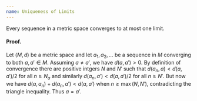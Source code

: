 ```yaml
---
name: Uniqueness of Limits
---
```


Every sequence in a metric space converges to at most one limit.

#### Proof.
Let $(M, d)$ be a metric space and let $a_1,a_2,\dots$ be a sequence in $M$ converging to both $a, a'\in M$. Assuming $a\neq a'$, we have $d(a, a') > 0$. By definition of convergence there are positive intgers $N$ and $N'$ such that $d(a_n, a) < d(a, a')/2$ for all $n\geq N_a$ and similarly $d(a_n, a') < d(a, a')/2$ for all $n\geq N'$. But now we have $d(a, a_n) + d(a_n, a') < d(a, a')$ when $n \geq \max(N,N')$, contradicting the triangle inequality. Thus $a = a'$.